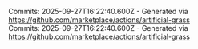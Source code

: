 Commits: 2025-09-27T16:22:40.600Z - Generated via https://github.com/marketplace/actions/artificial-grass
<br>
Commits: 2025-09-27T16:22:40.600Z - Generated via https://github.com/marketplace/actions/artificial-grass
<br>
